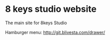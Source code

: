 # 8 keys studio website
The main site for 8keys Studio


Hamburger menu: http://git.blivesta.com/drawer/